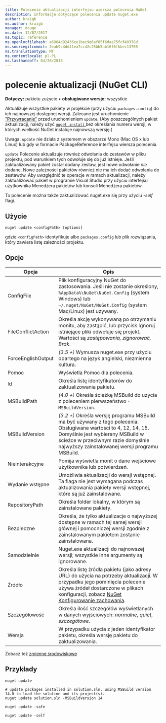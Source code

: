 ```yaml
---
title: Polecenie aktualizacji interfejsu wiersza polecenia NuGet
description: Informacje dotyczące polecenia update nuget.exe
author: kraigb
ms.author: kraigb
manager: douge
ms.date: 12/07/2017
ms.topic: reference
ms.openlocfilehash: e6964d92436ce1bac9e6af85f6dae75fcf40378d
ms.sourcegitcommit: 3eab9c4dd41ea7ccd2c28bb5ab16f6fbbec13708
ms.translationtype: MT
ms.contentlocale: pl-PL
ms.lasthandoff: 04/26/2018
---
```

# <a name="update-command-nuget-cli"></a>polecenie aktualizacji (NuGet CLI)

**Dotyczy:** pakietu zużycie &bullet; **obsługiwane wersje:** wszystkie

Aktualizuje wszystkie pakiety w projekcie (przy użyciu `packages.config`) do ich najnowszej dostępnej wersji. Zalecane jest uruchomienie ["Przywracanie"](cli-ref-restore.md) przed uruchomieniem `update`. (Aby poszczególnych pakiet aktualizacji, należy użyć [ `nuget install` ](cli-ref-install.md) bez określania numeru wersji, w których wielkość NuGet instaluje najnowszą wersję.)

Uwaga: `update` nie działa z systemem w obszarze Mono (Mac OS x lub Linux) lub gdy w formacie PackageReference interfejsu wiersza polecenia.

`update` Polecenie aktualizuje również odwołania do zestawów w pliku projektu, pod warunkiem tych odwołuje się do już istnieje. Jeśli zaktualizowany pakiet został dodany zestaw, jest nowe odwołanie *nie* dodane. Nowe zależności pakietów również nie ma ich dodać odwołania do zestawów. Aby uwzględnić te operacje w ramach aktualizacji, należy zaktualizować pakiet w programie Visual Studio przy użyciu interfejsu użytkownika Menedżera pakietów lub konsoli Menedżera pakietów.

To polecenie można także zaktualizować nuget.exe się przy użyciu *-self* flagi.

## <a name="usage"></a>Użycie

```cli
nuget update <configPath> [options]
```

gdzie `<configPath>` identyfikuje albo `packages.config` lub plik rozwiązania, który zawiera listę zależności projektu.

## <a name="options"></a>Opcje

| Opcja | Opis |
| --- | --- |
| ConfigFile | Plik konfiguracyjny NuGet do zastosowania. Jeśli nie zostanie określony, `%AppData%\NuGet\NuGet.Config` (system Windows) lub `~/.nuget/NuGet/NuGet.Config` (system Mac/Linux) jest używany.|
| FileConflictAction | Określa akcję wykonywaną po otrzymaniu monitu, aby zastąpić, lub przycisk Ignoruj istniejące pliki odwołuje się projekt. Wartości są *zastępowania, zignorować, Brak*. |
| ForceEnglishOutput | *(3.5 +)* Wymusza nuget.exe przy użyciu opartego na język angielski, niezmienna kultura. |
| Pomoc | Wyświetla Pomoc dla polecenia. |
| Id | Określa listę identyfikatorów do zaktualizowania pakietu. |
| MSBuildPath | *(4.0 +)*  Określa ścieżkę MSBuild do użycia z poleceniem pierwszeństwo `-MSBuildVersion`. |
| MSBuildVersion | *(3.2 +)*  Określa wersję programu MSBuild ma być używany z tego polecenia. Obsługiwane wartości to 4, 12, 14, 15. Domyślnie jest wybierany MSBuild w ścieżce w przeciwnym razie domyślnie najwyższy zainstalowanej wersji programu MSBuild. |
| Nieinterakcyjne | Pomija wyświetla monit o dane wejściowe użytkownika lub potwierdzeń. |
| Wydanie wstępne | Umożliwia aktualizacji do wersji wstępnej. Ta flaga nie jest wymagana podczas aktualizowania pakiety wersji wstępnej, które są już zainstalowane. |
| RepositoryPath | Określa folder lokalny, w którym są zainstalowane pakiety. |
| Bezpieczne | Określa, że tylko aktualizacje o najwyższej dostępne w ramach tej samej wersji głównej i pomocniczej wersji zgodnie z zainstalowanym pakietem zostanie zainstalowana. |
| Samodzielnie | Nuget.exe aktualizacji do najnowszej wersji; wszystkie inne argumenty są ignorowane. |
| Źródło | Określa listę źródła pakietu (jako adresy URL) do użycia na potrzeby aktualizacji. W przypadku jego pominięcia polecenie używa źródeł dostarczone w plikach konfiguracji, zobacz [NuGet Konfigurowanie zachowania](../consume-packages/configuring-nuget-behavior.md). |
| Szczegółowość | Określa ilość szczegółów wyświetlanych w danych wyjściowych: *normalne*, *quiet*, *szczegółowe*. |
| Wersja | W przypadku użycia z jeden identyfikator pakietu, określa wersję pakietu do zaktualizowania. |

Zobacz też [zmienne środowiskowe](cli-ref-environment-variables.md)

## <a name="examples"></a>Przykłady

```cli
nuget update

# update packages installed in solution.sln, using MSBuild version 14.0 to load the solution and its project(s).
nuget update solution.sln -MSBuildVersion 14

nuget update -safe

nuget update -self
```
